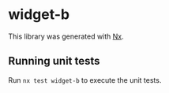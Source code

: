 # widget-b

This library was generated with [Nx](https://nx.dev).

## Running unit tests

Run `nx test widget-b` to execute the unit tests.
